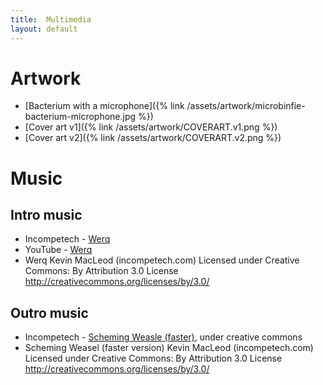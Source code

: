 ```yaml
---
title:  Multimedia
layout: default
---
```


# Artwork

* [Bacterium with a microphone]({% link /assets/artwork/microbinfie-bacterium-microphone.jpg %})
* [Cover art v1]({% link /assets/artwork/COVERART.v1.png %})
* [Cover art v2]({% link /assets/artwork/COVERART.v2.png %})

# Music

## Intro music 
* Incompetech - [Werq](https://incompetech.com/music/royalty-free/index.html?isrc=USUAN1800005)
* YouTube - [Werq](https://youtu.be/Mf9WroOPCwI)
* Werq Kevin MacLeod (incompetech.com) Licensed under Creative Commons: By Attribution 3.0 License http://creativecommons.org/licenses/by/3.0/

## Outro music 
* Incompetech - [Scheming Weasle (faster)](https://incompetech.com/music/royalty-free/index.html?isrc=USUAN1100085), under creative commons
* Scheming Weasel (faster version) Kevin MacLeod (incompetech.com) Licensed under Creative Commons: By Attribution 3.0 License http://creativecommons.org/licenses/by/3.0/ 

